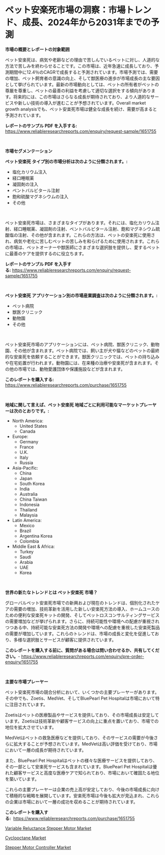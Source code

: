 <p><h1>ペット安楽死市場の洞察：市場トレンド、成長、2024年から2031年までの予測</h1></p><p><strong>市場の概要とレポートの対象範囲</strong></p>
<p><p>ペット安楽死は、病気や老齢などの理由で苦しんでいるペットに対し、人道的な方法で苦しみを終わらせることです。この市場は、近年急速に成長しており、予測期間中に12.4％のCAGRで成長すると予測されています。市場予測では、需要の増加、ペット飼育者の意識の向上、そして獣医療の進歩が市場成長の主な要因として挙げられています。最新の市場動向としては、ペットの所有者がペットの尊厳を尊重し、ペットの最善の利益を考慮して適切な選択をする傾向があります。将来的には、この市場はさらなる成長が期待されており、より人道的なサービスや新しい技術の導入が進むことが予想されています。Overall market growth analysisでも、ペット安楽死市場は健全な成長を続け、需要が高まると予測されています。</p></p>
<p><strong>レポートのサンプル PDF を入手する:</strong> <a href="https://www.reliableresearchreports.com/enquiry/request-sample/1651755">https://www.reliableresearchreports.com/enquiry/request-sample/1651755</a></p>
<p>&nbsp;</p>
<p><strong>市場セグメンテーション</strong></p>
<p><strong>ペット安楽死 タイプ別の市場分析は次のように分類されます。:</strong></p>
<p><ul><li>塩化カリウム注入</li><li>経口睡眠薬</li><li>凝固剤の注入</li><li>ペントバルビタール注射</li><li>飽和硫酸マグネシウムの注入</li><li>その他</li></ul></p>
<p>&nbsp;</p>
<p><p>ペット安楽死市場は、さまざまなタイプがあります。それには、塩化カリウム注射、経口睡眠薬、凝固剤の注射、ペントバルビタール注射、飽和マグネシウム硫酸塩の注射、その他が含まれます。これらの方法は、ペットの安楽死に使用され、病気や老化に苦しむペットの苦しみを和らげるために使用されます。これらの市場は、ペットオーナーや獣医師にさまざまな選択肢を提供し、愛するペットに最善のケアを提供するのに役立ちます。</p></p>
<p><strong>レポートのサンプル PDF を入手する:</strong>&nbsp;<a href="https://www.reliableresearchreports.com/enquiry/request-sample/1651755">https://www.reliableresearchreports.com/enquiry/request-sample/1651755</a></p>
<p>&nbsp;</p>
<p><strong> ペット安楽死 アプリケーション別の市場産業調査は次のように分類されます。:</strong></p>
<p><ul><li>ペット病院</li><li>獣医クリニック</li><li>動物園</li><li>その他</li></ul></p>
<p>&nbsp;</p>
<p><p>ペット安楽死市場のアプリケーションには、ペット病院、獣医クリニック、動物園、その他が含まれます。ペット病院では、飼い主が犬や猫などのペットの最終的な安楽死を依頼することができます。獣医クリニックでは、ペットの持ち込みや在宅処置が行われます。動物園には、在来種の治療や安楽死が含まれます。その他の市場では、動物愛護団体や保護施設などが含まれます。</p></p>
<p><strong>このレポートを購入する:</strong>&nbsp; <a href="https://www.reliableresearchreports.com/purchase/1651755">https://www.reliableresearchreports.com/purchase/1651755</a></p>
<p>&nbsp;</p>
<p><strong>地域に関して言えば、ペット安楽死 地域ごとに利用可能なマーケットプレーヤーは次のとおりです。:</strong></p>
<p><ul>
    <li>
        North America:
        <ul>
            <li>United States</li>
            <li>Canada</li>
        </ul>
    </li>
    <li>
        Europe:
        <ul>
            <li>Germany</li>
            <li>France</li>
            <li>U.K.</li>
            <li>Italy</li>
            <li>Russia</li>
        </ul>
    </li>
    <li>
        Asia-Pacific:
        <ul>
            <li>China</li>
            <li>Japan</li>
            <li>South Korea</li>
            <li>India</li>
            <li>Australia</li>
            <li>China Taiwan</li>
            <li>Indonesia</li>
            <li>Thailand</li>
            <li>Malaysia</li>
        </ul>
    </li>
    <li>
        Latin America:
        <ul>
            <li>Mexico</li>
            <li>Brazil</li>
            <li>Argentina Korea</li>
            <li>Colombia</li>
        </ul>
    </li>
    <li>
        Middle East & Africa:
        <ul>
            <li>Turkey</li>
            <li>Saudi</li>
            <li>Arabia</li>
            <li>UAE</li>
            <li>Korea</li>
        </ul>
    </li>
    </ul></p>
<p>&nbsp;</p>
<p><strong>世界の新たなトレンドとは ペット安楽死 市場？</strong></p>
<p><p>グローバルペット安楽死市場での新興および現在のトレンドは、個別化されたケアの需要の増加、技術革新を活用した新しい安楽死方法の導入、ホームユースのための便利な安楽死キットの開発、そしてペットロスコンサルティングサービスの需要増加などが挙げられます。さらに、持続可能性や環境への配慮が重視されつつある中、持続可能な安楽死方法の開発や環境への配慮を重視した安楽死製品の需要が増加しています。これらのトレンドは、市場の成長と変化を促進しており、多様な選択肢とサービスが顧客に提供されています。</p></p>
<p><strong>このレポートを購入する前に、質問がある場合は問い合わせるか、共有してください。</strong>- <a href="https://www.reliableresearchreports.com/enquiry/pre-order-enquiry/1651755">https://www.reliableresearchreports.com/enquiry/pre-order-enquiry/1651755</a></p>
<p>&nbsp;</p>
<p><strong>主要な市場プレーヤー</strong></p>
<p><p>ペット安楽死市場の競合分析において、いくつかの主要プレーヤーがあります。その中でも、Zoetis、MedVet、そしてBluePearl Pet Hospitalは市場において特に注目されています。</p><p>Zoetisはペットの医療製品やサービスを提供しており、その市場成長は安定しています。Zoetisは技術革新や顧客サービスの向上に重点を置いており、市場での地位を拡大させています。</p><p>MedVetはペットの救急医療などを提供しており、そのサービスの需要が今後さらに拡大することが予想されています。MedVetは高い評価を受けており、市場において一層の成長が期待されています。</p><p>また、BluePearl Pet Hospitalはペットの様々な医療サービスを提供しており、その一部として安楽死サービスも含まれています。BluePearl Pet Hospitalは優れた顧客サービスと高度な医療ケアで知られており、市場において確固たる地位を築いています。</p><p>これらの主要プレーヤーは企業の売上高が安定しており、今後の市場成長に向けて積極的な戦略を展開しています。安楽死市場は今後も拡大が見込まれ、これらの企業は市場において一層の成功を収めることが期待されています。</p></p>
<p><strong>このレポートを購入する:</strong>&nbsp;&nbsp;<a href="https://www.reliableresearchreports.com/purchase/1651755">https://www.reliableresearchreports.com/purchase/1651755</a></p>
<p><p><a href="https://github.com/ChiragRP21/Market-Research-Report-List-3/blob/main/variable-reluctance-stepper-motor-market.md">Variable Reluctance Stepper Motor Market</a></p><p><a href="https://angry-finch-aaf.notion.site/Cyclooctane-Market-Research-Report-Provides-Critical-Insights-that-can-help-Shape-Business-Developme-bb017b5a6a81413e8d6dd5bbbaede6d1">Cyclooctane Market</a></p><p><a href="https://github.com/cecuraprangm/Market-Research-Report-List-2/blob/main/stepper-motor-controller-market.md">Stepper Motor Controller Market</a></p></p>